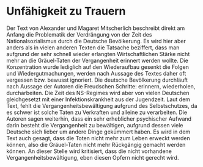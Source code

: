 Unfähigkeit zu Trauern
======================

Der Text von Alexander und Magaret Mitscherlich beschreibt direkt am
Anfang die Problematik der Verdrängung von der Zeit des
Nationalsozialismus durch die Deutsche Bevölkerung. Es wird hier aber
anders als in vielen anderen Texten die Tatsache beziffert, dass man
aufgrund der sehr schnell wieder erlangten Wirtschaftlichen Stärke nicht
mehr an die Gräuel-Taten der Vergangenheit erinnert werden wollte. Die
Konzentration wurde lediglich auf den Wiederaufbau gesenkt die Folgen
und Wiedergutmachungen, werden nach Aussage des Textes daher oft
vergessen bzw. bewusst ignoriert. Die deutsche Bevölkerung durchläuft
nach Aussage der Autoren die Freudschen Schritte: erinnern, wiederholen,
durcharbeiten. Die Zeit des NS-Regimes wird aber von vielen Deutschen
gleichgesetzt mit einer Infektionskrankheit aus der Jugendzeit. Laut dem
Text, fehlt die Vergangenheitsbewältigung aufgrund des Selbstschutzes,
da es schwer ist solche Taten zu Verkraften und alleine zu verarbeiten.
Die Autoren sagen weiterhin, dass ein sehr erheblicher psychischer
Aufwand darin besteht die Vergangenheit zu bewältigen, aufgrund dessen
viele Deutsche sich lieber um andere Dinge gekümmert haben. Es wird in
dem Text auch gesagt, dass die Toten nicht mehr zum Leben erweckt werden
können, also die Gräuel-Taten nicht mehr Rückgängig gemacht werden
können. An dieser Stelle wird kritisiert, dass die nicht vorhandene
Vergangenheitsbewältigung, eben diesen Opfern nicht gerecht wird.
